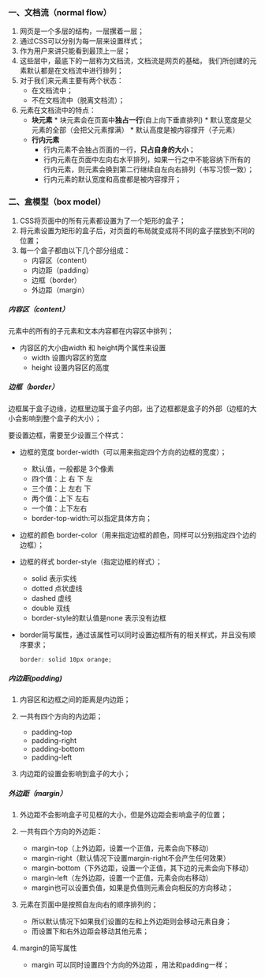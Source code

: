 ### 一、文档流（normal flow）

1. 网页是一个多层的结构，一层摞着一层；
2.  通过CSS可以分别为每一层来设置样式；
3. 作为用户来讲只能看到最顶上一层；
4. 这些层中，最底下的一层称为文档流，文档流是网页的基础， 我们所创建的元素默认都是在文档流中进行排列；
5. 对于我们来元素主要有两个状态：
   * 在文档流中；
   * 不在文档流中（脱离文档流）；
6. 元素在文档流中的特点：
   - **块元素**
                   * 块元素会在页面中**独占一行**(自上向下垂直排列)
                   *  默认宽度是父元素的全部（会把父元素撑满）
                   * 默认高度是被内容撑开（子元素）
   - **行内元素**
        * 行内元素不会独占页面的一行，**只占自身的大小**；
        * 行内元素在页面中左向右水平排列，如果一行之中不能容纳下所有的行内元素，则元素会换到第二行继续自左向右排列（书写习惯一致）；
        * 行内元素的默认宽度和高度都是被内容撑开；





### 二、盒模型（box model）

1. CSS将页面中的所有元素都设置为了一个矩形的盒子；
2. 将元素设置为矩形的盒子后，对页面的布局就变成将不同的盒子摆放到不同的位置；
3. 每一个盒子都由以下几个部分组成：
   * 内容区（content）
   * 内边距（padding）
   * 边框（border）
   * 外边距（margin）

##### 内容区（content）

元素中的所有的子元素和文本内容都在内容区中排列；

* 内容区的大小由width 和 height两个属性来设置
  * width 设置内容区的宽度
  * height 设置内容区的高度          

##### 边框（border）

边框属于盒子边缘，边框里边属于盒子内部，出了边框都是盒子的外部（边框的大小会影响到整个盒子的大小）；

要设置边框，需要至少设置三个样式：

* 边框的宽度 border-width（可以用来指定四个方向的边框的宽度）；

  * 默认值，一般都是 3个像素
  * 四个值：上 右 下 左
  * 三个值：上 左右 下
  * 两个值：上下 左右
  * 一个值：上下左右
  * border-top-width:可以指定具体方向；

* 边框的颜色 border-color（用来指定边框的颜色，同样可以分别指定四个边的边框）；

* 边框的样式 border-style（指定边框的样式）；

  * solid 表示实线
  * dotted 点状虚线
  * dashed 虚线
  * double 双线
  * border-style的默认值是none 表示没有边框

* border简写属性，通过该属性可以同时设置边框所有的相关样式，并且没有顺序要求；

  ```css
  border: solid 10px orange;
  ```

  

##### 内边距(padding)

1. 内容区和边框之间的距离是内边距；

2. 一共有四个方向的内边距；
   * padding-top
   * padding-right
   * padding-bottom
   * padding-left

3. 内边距的设置会影响到盒子的大小；



#####  外边距（margin）

1. 外边距不会影响盒子可见框的大小，但是外边距会影响盒子的位置；
2. 一共有四个方向的外边距：
   * margin-top（上外边距，设置一个正值，元素会向下移动）
   * margin-right（默认情况下设置margin-right不会产生任何效果）
   * margin-bottom（下外边距，设置一个正值，其下边的元素会向下移动）
   * margin-left（左外边距，设置一个正值，元素会向右移动）
   * margin也可以设置负值，如果是负值则元素会向相反的方向移动；

3. 元素在页面中是按照自左向右的顺序排列的；
   * 所以默认情况下如果我们设置的左和上外边距则会移动元素自身；
   * 而设置下和右外边距会移动其他元素；
4. margin的简写属性
   * margin 可以同时设置四个方向的外边距 ，用法和padding一样；